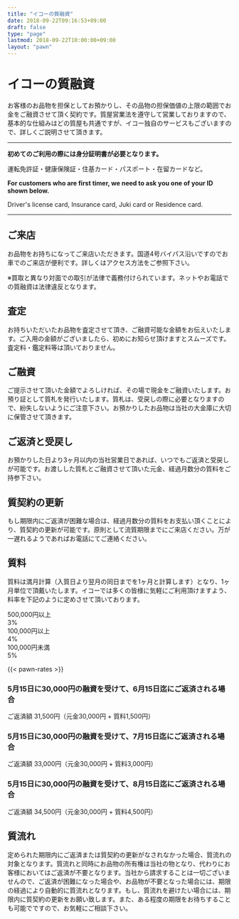 ```yaml
---
title: "イコーの質融資"
date: 2018-09-22T09:16:53+09:00
draft: false
type: "page"
lastmod: 2018-09-22T10:00:00+09:00
layout: "pawn"
---
```


# イコーの質融資

お客様のお品物を担保としてお預かりし、その品物の担保価値の上限の範囲でお金をご融資させて頂く契約です。質屋営業法を遵守して営業しておりますので、基本的な仕組みはどの質屋も共通ですが、イコー独自のサービスもございますので、詳しくご説明させて頂きます。

<hr>

**初めてのご利用の際には身分証明書が必要となります。**

運転免許証・健康保険証・住基カード・パスポート・在留カードなど。

**For customers who are first timer, we need to ask you one of your ID shown below.**

Driver's license card, Insurance card, Juki card or Residence card.

<hr>

## ご来店

お品物をお持ちになってご来店いただきます。国道4号バイパス沿いですのでお車でのご来店が便利です。詳しくはアクセス方法をご参照下さい。

※買取と異なり対面での取引が法律で義務付けられています。ネットやお電話での質融資は法律違反となります。

## 査定
お持ちいただいたお品物を査定させて頂き、ご融資可能な金額をお伝えいたします。ご入用の金額がございましたら、初めにお知らせ頂けますとスムーズです。査定料・鑑定料等は頂いておりません。

## ご融資
ご提示させて頂いた金額でよろしければ、その場で現金をご融資いたします。お預り証として質札を発行いたします。質札は、受戻しの際に必要となりますので、紛失しないようにご注意下さい。お預かりしたお品物は当社の大金庫に大切に保管させて頂きます。

## ご返済と受戻し
お預かりした日より3ヶ月以内の当社営業日であれば、いつでもご返済と受戻しが可能です。お渡しした質札とご融資させて頂いた元金、経過月数分の質料をご持参下さい。

## 質契約の更新
もし期限内にご返済が困難な場合は、経過月数分の質料をお支払い頂くことにより、質契約の更新が可能です。原則として流質期限までにご来店ください。万が一遅れるようであればお電話にてご連絡ください。

## 質料
質料は満月計算（入質日より翌月の同日までを1ヶ月と計算します）となり、1ヶ月単位で頂戴いたします。イコーでは多くの皆様に気軽にご利用頂けますよう、料率を下記のように定めさせて頂いております。

<div class=" text-right text-xl font-bold">
<div class="flex justify-center bg-grey-light text-black py-4 border-b border-white">
<div class="mr-8">500,000円以上</div><div>3%</div>
</div>
<div class="flex justify-center bg-grey-light text-black py-4 border-b border-white">
<div class="mr-8">100,000円以上</div><div>4%</div>
</div>
<div class="flex justify-center bg-grey-light text-black py-4">
<div class="mr-8">100,000円未満</div><div>5%</div>
</div>
</div>

{{< pawn-rates >}}


### 5月15日に30,000円の融資を受けて、6月15日迄にご返済される場合
ご返済額 31,500円（元金30,000円 + 質料1,500円）

### 5月15日に30,000円の融資を受けて、7月15日迄にご返済される場合
ご返済額 33,000円（元金30,000円 + 質料3,000円）

### 5月15日に30,000円の融資を受けて、8月15日迄にご返済される場合
ご返済額 34,500円（元金30,000円 + 質料4,500円）

## 質流れ
定められた期限内にご返済または質契約の更新がなされなかった場合、質流れの対象となります。質流れと同時にお品物の所有権は当社の物となり、代わりにお客様においてはご返済が不要となります。当社から請求することは一切ございませんので、ご返済が困難になった場合や、お品物が不要となった場合には、期限の経過により自動的に質流れとなります。もし、質流れを避けたい場合には、期限内に質契約の更新をお願い致します。また、ある程度の期限をお待ちすることも可能でですので、お気軽にご相談下さい。
